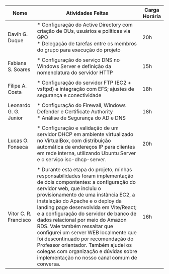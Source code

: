 | Nome  | Atividades Feitas | Carga Horária |
|--------|-------|---------------|
| Davih G. Duque | * Configuração do Active Directory com criação de OUs, usuários e políticas via GPO  <br> * Delegação de tarefas entre os membros do grupo para execução do projeto | 20h |
||||
| Fabiana S. Soares| * Configuração do serviço DNS no Windows Server e definição da nomenclatura do servidor HTTP | 15h |
||||
| Filipe A. Costa | * Configuração do servidor FTP (EC2 + vsftpd) e integração com EFS; ajustes de segurança e conectividade | 18h |
||||
| Leonardo G. G. Junior | * Configuração do Firewall, Windows Defender e Certificate Authority <br> * Análise de Segurança do AD e DNS | 18h |
||||
| Lucas O. Fonseca | * Configuração e validação de um servidor DHCP em ambiente virtualizado no VirtualBox, com distribuição automática de endereços IP para clientes em rede interna, utilizando Ubuntu Server e o serviço isc-dhcp-server.<br> | 20h |
||||
| Vitor C. R. Francisco | * Durante esta etapa do projeto, minhas responsabilidades foram implementação de dois compontentes: a configuração do servidor web, que incluiu o provisionamento de uma instância EC2, a instalação do Apache e o deploy da landing page desenvolvida em Vite/React; e a configuração do servidor de banco de dados relacional por meio do Amazon RDS. Vale também ressaltar que configurei um server WEB localmente que foi descontinuado por recomendação do Professor orientador. Também ajudei os colegas com organização e dúvidas sobre implementação no nosso canal comum de conversa. | 16h |
